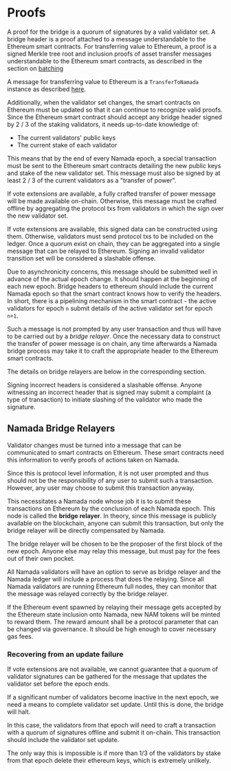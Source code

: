 # Proofs

A proof for the bridge is a quorum of signatures by a valid validator set. A 
bridge header is a proof attached to a message understandable to the 
Ethereum smart contracts. For transferring value to Ethereum, a proof is a 
signed Merkle tree root and inclusion proofs of asset transfer messages 
understandable to the Ethereum smart contracts, as described in the section on 
[batching](transfers_to_ethereum.md/#batching)

A message for transferring value to Ethereum is a `TransferToNamada` 
instance as described 
[here](./transfers_to_ethereum.md/#bridge-pool-validity-predicate).

Additionally, when the validator set changes, the smart contracts on
Ethereum must be updated so that it can continue to recognize valid proofs.
Since the Ethereum smart contract should accept any bridge
header signed by 2 / 3 of the staking validators, it needs up-to-date
knowledge of:
- The current validators' public keys
- The current stake of each validator

This means that by the end of every Namada epoch, a special transaction must be
sent to the Ethereum smart contracts detailing the new public keys and stake
of the new validator set. This message must also be signed by at least 2 / 3
of the current validators as a "transfer of power". 

If vote extensions are available, a fully crafted transfer of power message 
will be made available on-chain. Otherwise, this message must be crafted 
offline by aggregating the protocol txs from validators in which the sign 
over the new validator set.

If vote extensions are available, this signed data can be constructed
using them. Otherwise, validators must send protocol txs to be included on
the ledger. Once a quorum exist on chain, they can be aggregated into a
single message that can be relayed to Ethereum. Signing an
invalid  validator transition set will be considered a slashable offense.

Due to asynchronicity concerns, this message should be submitted well in
advance of the actual epoch change. It should happen at the beginning of each
new epoch. Bridge headers to ethereum should include the current Namada epoch
so that the smart contract knows how to verify the headers. In short, there
is a pipelining mechanism in the smart contract - the active validators for epoch `n` submit details of the active validator set for epoch `n+1`.

Such a message is not prompted by any user transaction and thus will have
to be carried out by a _bridge relayer_. Once the necessary data to 
construct the transfer of power  message is on chain, any time afterwards a 
Namada bridge process may take it to craft the appropriate header to the 
Ethereum smart contracts.

The details on bridge relayers are below in the corresponding section.

Signing incorrect headers is considered a slashable offense. Anyone witnessing
an incorrect header that is signed may submit a complaint (a type of transaction)
to initiate slashing of the validator who made the signature.

## Namada Bridge Relayers

Validator changes must be turned into a message that can be communicated to
smart contracts on Ethereum. These smart contracts need this information
to verify proofs of actions taken on Namada.

Since this is protocol level information, it is not user prompted and thus
should not be the responsibility of any user to submit such a transaction.
However, any user may choose to submit this transaction anyway.

This necessitates a Namada node whose job it is to submit these transactions on
Ethereum by the conclusion of each Namada epoch. This node is called the
__bridge relayer__. In theory, since this message is publicly available
on the blockchain, anyone can submit this transaction, but only the
bridge relayer will be directly compensated by Namada.

The bridge relayer will be chosen to be the proposer of the first block of the 
new epoch. Anyone else may relay this message, but must pay for the fees out of
their own pocket.

All Namada validators will have an option to serve as bridge relayer and
the Namada ledger will include a process that does the relaying. Since all
Namada validators are running Ethereum full nodes, they can monitor
that the message was relayed correctly by the bridge relayer.

If the Ethereum event spawned by relaying their message gets accepted by the
Ethereum state inclusion onto Namada, new NAM tokens will be minted to
reward them. The reward amount shall be a protocol parameter that can be
changed via governance. It should be high enough to cover necessary gas fees.

### Recovering from an update failure

If vote extensions are not available, we cannot guarantee that a quorum of 
validator signatures can be gathered for the message that updates the 
validator set before the epoch ends.

If a significant number of validators become inactive in the next epoch, we 
need a means to complete validator set update. Until this is done, the 
bridge will halt. 

In this case, the validators from that epoch will need to craft a 
transaction with a quorum of signatures offline and submit it on-chain. This 
transaction should include the validator set update. 

The only way this is impossible is if more than 1/3 of the validators by 
stake from that epoch delete their ethereum keys, which is extremely unlikely.